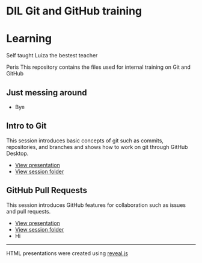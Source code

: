# DIL Git and GitHub training
# Learning 
Self taught
Luiza the bestest teacher  

Peris 
This repository contains the files used for internal training on Git and GitHub

## Just messing around

- Bye

## Intro to Git

This session introduces basic concepts of git such as commits, repositories, and branches and shows how to work on git through GitHub Desktop. 

- [View presentation](https://raw.githack.com/DevInnovationLab/trainings-public/main/git/intro-to-git.html)
- [View session folder](https://github.com/DevInnovationLab/git-training/tree/main/lyrics)

## GitHub Pull Requests

This session introduces GitHub features for collaboration such as issues and pull requests.

- [View presentation](https://raw.githack.com/DevInnovationLab/trainings-public/main/git/pull-request.html)
- [View session folder](https://github.com/DevInnovationLab/git-training/tree/main/texts)
- Hi

---

HTML presentations were created using [reveal.js](https://github.com/hakimel/reveal.js/)


